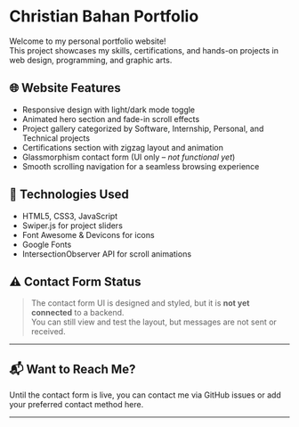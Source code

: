 # Christian Bahan Portfolio

Welcome to my personal portfolio website!  
This project showcases my skills, certifications, and hands-on projects in web design, programming, and graphic arts.

## 🌐 Website Features
- Responsive design with light/dark mode toggle  
- Animated hero section and fade-in scroll effects  
- Project gallery categorized by Software, Internship, Personal, and Technical projects  
- Certifications section with zigzag layout and animation  
- Glassmorphism contact form (UI only – *not functional yet*)  
- Smooth scrolling navigation for a seamless browsing experience

## 🧰 Technologies Used
- HTML5, CSS3, JavaScript  
- Swiper.js for project sliders  
- Font Awesome & Devicons for icons  
- Google Fonts  
- IntersectionObserver API for scroll animations


## ⚠️ Contact Form Status
> The contact form UI is designed and styled, but it is **not yet connected** to a backend.  
You can still view and test the layout, but messages are not sent or received.

---

## 📬 Want to Reach Me?
Until the contact form is live, you can contact me via GitHub issues or add your preferred contact method here.

---
